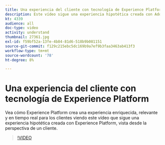 ```yaml
---
title: Una experiencia del cliente con tecnología de Experience Platform
description: Este vídeo sigue una experiencia hipotética creada con Adobe Experience Platform, tal como se ve desde la perspectiva de un cliente. Descubra cómo Experience Platform crea una experiencia enriquecida, relevante y en tiempo real.
kt: 4339
audience: all
doc-type: video
activity: understand
thumbnail: 27361.jpg
exl-id: f59bf52a-13fe-4b84-81d6-518b9b081151
source-git-commit: f129c215ebc5dc169b9a7ef9b3faa3463ab413f3
workflow-type: tm+mt
source-wordcount: '78'
ht-degree: 8%

---
```


# Una experiencia del cliente con tecnología de Experience Platform

Vea cómo Experience Platform crea una experiencia enriquecida, relevante y en tiempo real para los clientes viendo este vídeo que sigue una experiencia hipotética creada con Experience Platform, vista desde la perspectiva de un cliente.

>[!VIDEO](https://video.tv.adobe.com/v/27361?quality=12&learn=on)
